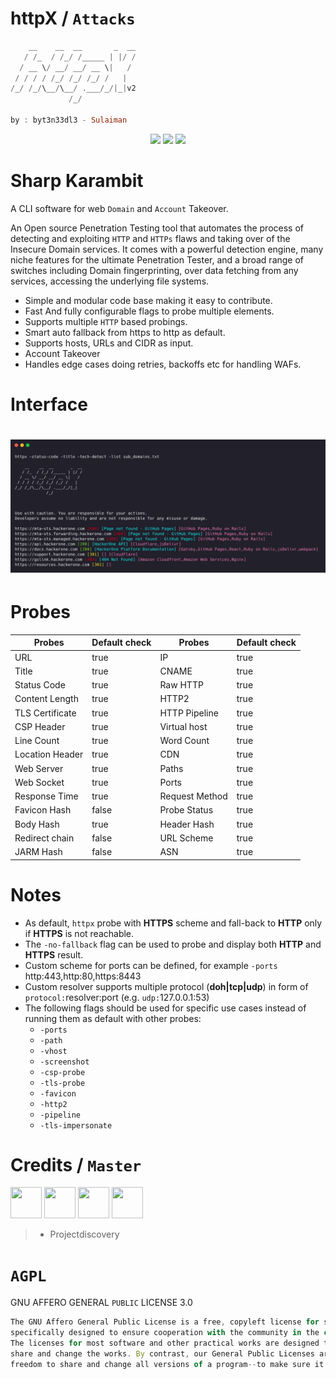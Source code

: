 # httpX / `Attacks`

```hs
    __    __  __       _  __
   / /_  / /_/ /_____ | |/ /
  / __ \/ __/ __/ __ \|   / 
 / / / / /_/ /_/ /_/ /   |  
/_/ /_/\__/\__/ .___/_/|_|v2  
             /_/

by : byt3n33dl3 - Sulaiman

```

<p align="center">
<a href="https://opensource.org/licenses/AGPL"><img src="https://img.shields.io/badge/license-AGPL-_red.svg"></a>
<a href="https://github.com/byt3n33dl3/httpx/releases"><img src="https://img.shields.io/github/release/byt3n33dl3/httpx"></a>
<a href="https://github.com/byt3n33dl3/"><img src="https://img.shields.io/badge/offensive cyber-_red.svg"></a>
</p>

# Sharp Karambit 
A CLI software for web `Domain` and `Account` Takeover.

An Open source Penetration Testing tool that automates the process of detecting and exploiting `HTTP` and `HTTPs` flaws and taking over of the Insecure Domain services. It comes with a powerful detection engine, many niche features for the ultimate Penetration Tester, and a broad range of switches including Domain fingerprinting, over data fetching from any services, accessing the underlying file systems.

 - Simple and modular code base making it easy to contribute.
 - Fast And fully configurable flags to probe multiple elements.
 - Supports multiple `HTTP` based probings.
 - Smart auto fallback from https to http as default. 
 - Supports hosts, URLs and CIDR as input.
 - Account Takeover
 - Handles edge cases doing retries, backoffs etc for handling WAFs.

# Interface

<h1 align="center">
  <img src="/show.png" alt="httpx" width="700px">
  <br>
</h1>

# Probes

| Probes          | Default check | Probes         | Default check |
|-----------------|---------------|----------------|---------------|
| URL             | true          | IP             | true          |
| Title           | true          | CNAME          | true          |
| Status Code     | true          | Raw HTTP       | true          |
| Content Length  | true          | HTTP2          | true          |
| TLS Certificate | true          | HTTP Pipeline  | true          |
| CSP Header      | true          | Virtual host   | true          |
| Line Count      | true          | Word Count     | true          |
| Location Header | true          | CDN            | true          |
| Web Server      | true          | Paths          | true          |
| Web Socket      | true          | Ports          | true          |
| Response Time   | true          | Request Method | true          |
| Favicon Hash    | false         | Probe  Status  | true          |
| Body Hash       | true          | Header  Hash   | true          |
| Redirect chain  | false         | URL Scheme     | true          |
| JARM Hash       | false         | ASN            | true          |

# Notes

- As default, `httpx` probe with **HTTPS** scheme and fall-back to **HTTP** only if **HTTPS** is not reachable.
- The `-no-fallback` flag can be used to probe and display both **HTTP** and **HTTPS** result.
- Custom scheme for ports can be defined, for example `-ports` http:443,http:80,https:8443
- Custom resolver supports multiple protocol (**doh|tcp|udp**) in form of `protocol:`resolver:port (e.g. `udp:`127.0.0.1:53)
- The following flags should be used for specific use cases instead of running them as default with other probes:
   - `-ports`
   - `-path`
   - `-vhost`
   - `-screenshot`
   - `-csp-probe`
   - `-tls-probe`
   - `-favicon`
   - `-http2`
   - `-pipeline`
   - `-tls-impersonate`
 
# Credits / `Master`

<p align="left">
<a href="https://github.com/byt3n33dl3"><img src="https://avatars.githubusercontent.com/u/151133481?v=4" width="50" height="50" alt="" style="max-width: 100%;"></a>
<a href="https://github.com/projectdiscovery"><img src="https://avatars.githubusercontent.com/u/50994705?s=200&v=4" width="50" height="50" alt="" style="max-width: 100%;"></a>
<a href="https://github.com/apps/dependabot"><img src="https://avatars.githubusercontent.com/in/29110?v=4" width="50" height="50" alt="" style="max-width: 100%;"></a>
<a href="https://github.com/ehsandeep"><img src="https://avatars.githubusercontent.com/u/8293321?v=4" width="50" height="50" alt="" style="max-width: 100%;"></a>
</p>

>- Projectdiscovery

# `AGPL`

GNU AFFERO GENERAL `PUBLIC` LICENSE 3.0

```js
The GNU Affero General Public License is a free, copyleft license for software and other kinds of works, 
specifically designed to ensure cooperation with the community in the case of network server software. 
The licenses for most software and other practical works are designed to take away your freedom to 
share and change the works. By contrast, our General Public Licenses are intended to guarantee your 
freedom to share and change all versions of a program--to make sure it remains free software for all its users.
```

